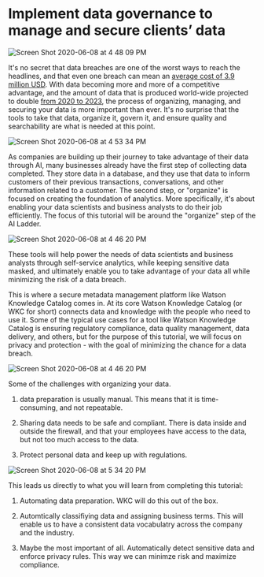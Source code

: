 # Implement data governance to manage and secure clients’ data

![Screen Shot 2020-06-08 at 4 48 09 PM](https://user-images.githubusercontent.com/10428517/84091049-3ced3580-a9a8-11ea-8b9e-ccf55f4f9107.png)

It's no secret that data breaches are one of the worst ways
to reach the headlines, and that even one breach can mean an [average cost of 3.9 million USD](https://www.varonis.com/blog/data-breach-statistics/). With data 
becoming more and more of a competitive advantage, and the amount of data that is produced world-wide 
projected to double [from 2020 to 2023](https://www.statista.com/statistics/871513/worldwide-data-created/), 
the process of organizing, managing, and securing your data is more 
important than ever. It's no surprise that the tools to take that data, organize it, govern it, and ensure quality and searchability are what is needed at 
this point. 

![Screen Shot 2020-06-08 at 4 53 34 PM](https://user-images.githubusercontent.com/10428517/84091229-ad945200-a9a8-11ea-8380-b7cc45c86658.png)

As companies are building up their journey to take advantage of their data 
through AI, many businesses already have the first step of collecting data completed. They
store data in a database, and they use that data to inform customers of their previous 
transactions, conversations, and other information related to a customer. The second step, or "organize" is
focused on creating the foundation of analytics. More specifically,
it's about enabling your data scientists and business analysts to do their job efficiently. 
The focus of this tutorial will be around the "organize" step of the AI Ladder. 


![Screen Shot 2020-06-08 at 4 46 20 PM](https://user-images.githubusercontent.com/10428517/84090805-9acd4d80-a9a7-11ea-8ddd-0ff8a7446882.png)

These tools will help power the needs of data scientists and business analysts
through self-service analytics, while keeping sensitive data masked, and ultimately enable you 
to take advantage of your data all while minimizing the risk of a data breach. 


This is 
where a secure metadata management platform like Watson Knowledge Catalog comes in. At its core
Watson Knowledge Catalog (or WKC for short) connects data and knowledge with the people who need 
to use it. Some of the typical use cases for a tool like Watson Knowledge Catalog is 
ensuring regulatory compliance, data quality management, data delivery, and others, but for the
purpose of this tutorial, we will focus on privacy and protection - with the goal of 
minimizing the chance for a data breach.

![Screen Shot 2020-06-08 at 4 46 20 PM](https://user-images.githubusercontent.com/10428517/84091983-f0efc000-a9aa-11ea-8ed3-32c5ddb55e26.png)

Some of the challenges with organizing your data.

1. data preparation is usually manual. This means that 
it is time-consuming, and not repeatable. 

2. Sharing data needs to be safe and compliant. There is data inside and outside the firewall, and that 
your employees have access to the data, but not too much access to the data. 

3. Protect personal data and keep up with regulations.

![Screen Shot 2020-06-08 at 5 34 20 PM](https://user-images.githubusercontent.com/10428517/84093194-5f824d00-a9ae-11ea-9caf-e5ad72c6aeee.png)

This leads us directly to what you will learn from completing this tutorial:

1. Automating data preparation. WKC will do this out of the box.

2. Automtically classifiying data and assigning business terms. This will enable us to have a consistent 
data vocabulatry across the company and the industry.

3. Maybe the most important of all. Automatically detect sensitive data and enforce privacy rules. This way
we can minimze risk and maximize compliance. 




<!-- enforce (lineage for regulatory purposes) -->
